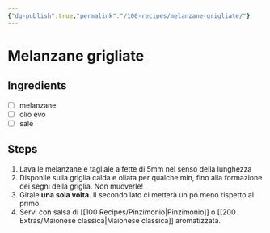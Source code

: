 ```yaml
---
{"dg-publish":true,"permalink":"/100-recipes/melanzane-grigliate/"}
---
```


# Melanzane grigliate
## Ingredients
- [ ] melanzane
- [ ] olio evo
- [ ] sale
## Steps
1. Lava le melanzane e tagliale a fette di 5mm nel senso della lunghezza
2. Disponile sulla griglia calda e oliata per qualche min, fino alla formazione dei segni della griglia. Non muoverle!
3. Girale **una sola volta**. Il secondo lato ci metterà un pó meno rispetto al primo.
4. Servi con salsa di [[100 Recipes/Pinzimonio\|Pinzimonio]] o [[200 Extras/Maionese classica\|Maionese classica]] aromatizzata.